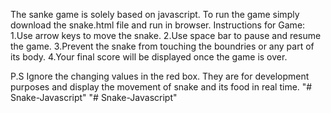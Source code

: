 The sanke game is solely based on javascript. To run the game simply download the snake.html file and run in browser.
Instructions for Game:
1.Use arrow keys to move the snake.
2.Use space bar to pause and resume the game.
3.Prevent the snake from touching the boundries or any part of its body.
4.Your final score will be displayed once the game is over.

P.S Ignore the changing values in the red box. They are for development purposes and display the movement of snake and its food in real time.
"# Snake-Javascript" 
"# Snake-Javascript" 
